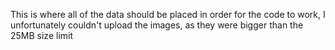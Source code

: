 This is where all of the data should be placed in order for the code to work, I unfortunately couldn't upload the images, as they were bigger than the 25MB size limit
